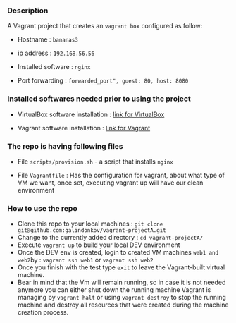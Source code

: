 ### Description

A Vagrant project that creates an ```vagrant box``` configured as follow:

- Hostname : ```bananas3```

- ip address : ```192.168.56.56```

- Installed software : ```nginx```

- Port forwarding : ```forwarded_port", guest: 80, host: 8080```

### Installed softwares needed prior to using the project

- VirtualBox software installation : [link for VirtualBox](https://www.virtualbox.org/wiki/Downloads)

- Vagrant software installation : [link for Vagrant](https://www.vagrantup.com/docs/installation/)

### The repo is having following files

- File ```scripts/provision.sh``` - a script that installs ```nginx```

- File ```Vagrantfile``` : Has the configuration for vagrant, about what type of VM we want, once set, executing vagrant up will have our clean environment

### How to use the repo

- Clone this repo to your local machines : `git clone git@github.com:galindonkov/vagrant-projectA.git`
- Change to the currently added directory : `cd vagrant-projectA/`
- Execute `vagrant up` to build your local DEV environment
- Once the DEV env is created, login to created VM machines ```web1 and web2```by : `vagrant ssh web1` or `vagrant ssh web2`
- Once you finish with the test type `exit` to leave the Vagrant-built virtual machine.
- Bear in mind that the Vm will remain running, so in case it is not needed anymore you can either shut down the running machine Vagrant is managing by `vagrant halt` or using `vagrant destroy` to stop the running machine and destroy all resources that were created during the machine creation process.
